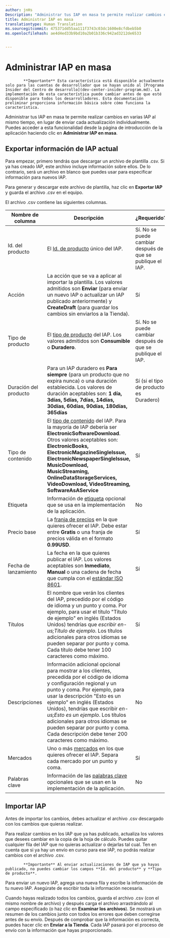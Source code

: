```yaml
---
author: jnHs
Description: "Administrar tus IAP en masa te permite realizar cambios en varias IAP al mismo tiempo, en lugar de enviar cada actualización individualmente."
title: Administrar IAP en masa
translationtype: Human Translation
ms.sourcegitcommit: 475371dd55aa111f3743c03dc1600e8cfdbeb5b0
ms.openlocfilehash: ae4d4ed33b9bd10a2b01b336c942ad3212de6533


---
```


# Administrar IAP en masa

> 
            **Importante** Esta característica está disponible actualmente solo para las cuentas de desarrollador que se hayan unido al [Programa Insider del Centro de desarrollo](dev-center-insider-program.md). La implementación de esta característica puede cambiar antes de que esté disponible para todos los desarrolladores. Esta documentación preliminar proporciona información básica sobre cómo funciona la característica.

Administrar tus IAP en masa te permite realizar cambios en varias IAP al mismo tiempo, en lugar de enviar cada actualización individualmente. Puedes acceder a esta funcionalidad desde la página de introducción de la aplicación haciendo clic en **Administrar IAP en masa**.

## Exportar información de IAP actual

Para empezar, primero tendrás que descargar un archivo de plantilla .csv. Si ya has creado IAP, este archivo incluye información sobre ellos. De lo contrario, será un archivo en blanco que puedes usar para especificar información para nuevos IAP. 

Para generar y descargar este archivo de plantilla, haz clic en **Exportar IAP** y guarda el archivo .csv en el equipo.

El archivo .csv contiene las siguientes columnas. 

| Nombre de columna               | Descripción                            | ¿Requerido?      |
|---------------------------|----------------------------------|----------------------|
| Id. del producto    |  El [Id. de producto](set-your-iap-product-id.md#product-id) único del IAP.  | Sí. No se puede cambiar después de que se publique el IAP. |
| Acción |La acción que se va a aplicar al importar la plantilla. Los valores admitidos son **Enviar** (para enviar un nuevo IAP o actualizar un IAP publicado anteriormente) y **CreateDraft** (para guardar los cambios sin enviarlos a la Tienda). |    Sí |
| Tipo de producto  | El [tipo de producto](set-your-iap-product-id.md#product-type) del IAP. Los valores admitidos son **Consumible** o **Duradero**. | Sí. No se puede cambiar después de que se publique el IAP. |
| Duración del producto  | Para un IAP duradero es **Para siempre** (para un producto que no expira nunca) o una duración establecida. Los valores de duración aceptables son: **1 día, 3días, 5días, 7días, 14días, 30días, 60días, 90días, 180días, 365días**   | Sí (si el tipo de producto es Duradero) |
| Tipo de contenido  | El [tipo de contenido](enter-iap-properties.md#content-type) del IAP. Para la mayoría de IAP debería ser **ElectronicSoftwareDownload**. Otros valores aceptables son: **ElectronicBooks, ElectronicMagazineSingleIssue, ElectronicNewspaperSingleIssue, MusicDownload, MusicStreaming, OnlineDataStorageServices, VideoDownload, VideoStreaming, SoftwareAsAService** | Sí |
| Etiqueta   | Información de [etiqueta](enter-iap-properties.md#tag) opcional que se usa en la implementación de la aplicación. | No |
| Precio base    | La [franja de precios](set-iap-pricing-and-availability.md#base-price) en la que quieres ofrecer el IAP. Debe estar entre **Gratis** o una franja de precios válida en el formato **0.99USD**. |   Sí |
| Fecha de lanzamiento  | La fecha en la que quieres publicar el IAP. Los valores aceptables son **Inmediato**, **Manual** o una cadena de fecha que cumpla con el [estándar ISO 8601](http://go.microsoft.com/fwlink/p/?LinkId=817237). | Sí |
| Títulos    | El nombre que verán los clientes del IAP, precedido por el código de idioma y un punto y coma. Por ejemplo, para usar el título "Título de ejemplo" en inglés (Estados Unidos) tendrías que *escribir en-us;Título de ejemplo*. Los títulos adicionales para otros idiomas se pueden separar por punto y coma. Cada título debe tener 100 caracteres como máximo.     | Sí |
|Descripciones   | Información adicional opcional para mostrar a los clientes, precedida por el código de idioma y configuración regional y un punto y coma. Por ejemplo, para usar la descripción "Esto es un ejemplo" en inglés (Estados Unidos), tendrías que escribir *en-us;Esto es un ejemplo*. Los títulos adicionales para otros idiomas se pueden separar por punto y coma. Cada descripción debe tener 200 caracteres como máximo.    | No |
| Mercados | Uno o más [mercados](define-pricing-and-market-selection.md#windows-store-consumer-markets) en los que quieres ofrecer el IAP. Separa cada mercado por un punto y coma. | Sí |
|Palabras clave | Información de las [palabras clave](enter-iap-properties.md#keywords) opcionales que se usan en la implementación de la aplicación. | No |

## Importar IAP

Antes de importar los cambios, debes actualizar el archivo .csv descargado con los cambios que quieras realizar.

Para realizar cambios en los IAP que ya has publicado, actualiza los valores que desees cambiar en la copia de la hoja de cálculo. Puedes quitar cualquier fila del IAP que no quieras actualizar o dejarlas tal cual. Ten en cuenta que si ya hay un envío en curso para ese IAP, no podrás realizar cambios con el archivo .csv.

> 
            **Importante** Al enviar actualizaciones de IAP que ya hayas publicado, no puedes cambiar los campos **Id. del producto** y **Tipo de producto**.

Para enviar un nuevo IAP, agrega una nueva fila y escribe la información de tu nuevo IAP. Asegúrate de escribir toda la información necesaria. 

Cuando hayas realizado todos los cambios, guarda el archivo .csv (con el mismo nombre de archivo) y después carga el archivo arrastrándolo al campo especificado (o haz clic en **Examinar los archivos**). Se mostrará un resumen de los cambios junto con todos los errores que deben corregirse antes de su envío. Después de comprobar que la información es correcta, puedes hacer clic en **Enviar a la Tienda**. Cada IAP pasará por el proceso de envío con la información que hayas proporcionado.




<!--HONumber=Jul16_HO1-->



